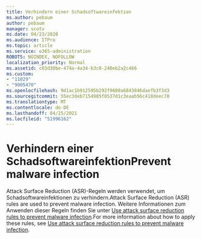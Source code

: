 ```yaml
---
title: Verhindern einer Schadsoftwareinfektion
ms.author: pebaum
author: pebaum
manager: scotv
ms.date: 04/23/2020
ms.audience: ITPro
ms.topic: article
ms.service: o365-administration
ROBOTS: NOINDEX, NOFOLLOW
localization_priority: Normal
ms.assetid: c03d30be-474a-4a34-b3c0-240eb2a2c466
ms.custom:
- "11029"
- "9005470"
ms.openlocfilehash: 9d1ac1b912595b292f9600a6843846daefb3f3d3
ms.sourcegitcommit: 55ec3deb7154985f0537d1c3eaab56c418deec70
ms.translationtype: MT
ms.contentlocale: de-DE
ms.lasthandoff: 04/25/2021
ms.locfileid: "51996162"
---
```

# <a name="prevent-malware-infection"></a><span data-ttu-id="801d7-102">Verhindern einer Schadsoftwareinfektion</span><span class="sxs-lookup"><span data-stu-id="801d7-102">Prevent malware infection</span></span>

<span data-ttu-id="801d7-103">Attack Surface Reduction (ASR)-Regeln werden verwendet, um Schadsoftwareinfektionen zu verhindern.</span><span class="sxs-lookup"><span data-stu-id="801d7-103">Attack Surface Reduction (ASR) rules are used to prevent malware infection.</span></span> <span data-ttu-id="801d7-104">Weitere Informationen zum Anwenden dieser Regeln finden Sie unter [Use attack surface reduction rules to prevent malware infection](https://docs.microsoft.com/microsoft-365/security/defender-endpoint/attack-surface-reduction?view=o365-worldwide#attack-surface-reduction-rules).</span><span class="sxs-lookup"><span data-stu-id="801d7-104">For more information about how to apply these rules, see [Use attack surface reduction rules to prevent malware infection](https://docs.microsoft.com/microsoft-365/security/defender-endpoint/attack-surface-reduction?view=o365-worldwide#attack-surface-reduction-rules).</span></span>
